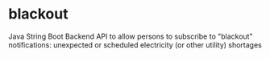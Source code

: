 # blackout
Java String Boot Backend API to allow persons to subscribe to "blackout" notifications: unexpected or scheduled electricity (or other utility) shortages
